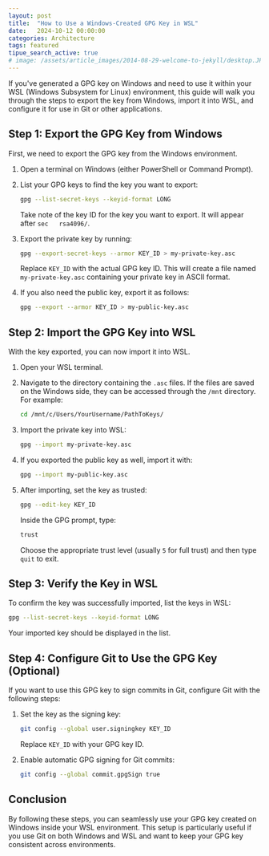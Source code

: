 ```yaml
---
layout: post
title:  "How to Use a Windows-Created GPG Key in WSL"
date:   2024-10-12 00:00:00
categories: Architecture
tags: featured
tipue_search_active: true
# image: /assets/article_images/2014-08-29-welcome-to-jekyll/desktop.JPG
---
```


If you've generated a GPG key on Windows and need to use it within your WSL (Windows Subsystem for Linux) environment, this guide will walk you through the steps to export the key from Windows, import it into WSL, and configure it for use in Git or other applications.

## Step 1: Export the GPG Key from Windows

First, we need to export the GPG key from the Windows environment.

1. Open a terminal on Windows (either PowerShell or Command Prompt).
2. List your GPG keys to find the key you want to export:

   ```bash
   gpg --list-secret-keys --keyid-format LONG
   ```

   Take note of the key ID for the key you want to export. It will appear after `sec   rsa4096/`.
3. Export the private key by running:

   ```bash
   gpg --export-secret-keys --armor KEY_ID > my-private-key.asc
   ```

   Replace `KEY_ID` with the actual GPG key ID. This will create a file named `my-private-key.asc` containing your private key in ASCII format.
4. If you also need the public key, export it as follows:

   ```bash
   gpg --export --armor KEY_ID > my-public-key.asc
   ```

## Step 2: Import the GPG Key into WSL

With the key exported, you can now import it into WSL.

1. Open your WSL terminal.
2. Navigate to the directory containing the `.asc` files. If the files are saved on the Windows side, they can be accessed through the `/mnt` directory. For example:

   ```bash
   cd /mnt/c/Users/YourUsername/PathToKeys/
   ```

3. Import the private key into WSL:

   ```bash
   gpg --import my-private-key.asc
   ```

4. If you exported the public key as well, import it with:

   ```bash
   gpg --import my-public-key.asc
   ```

5. After importing, set the key as trusted:

   ```bash
   gpg --edit-key KEY_ID
   ```

   Inside the GPG prompt, type:

   ```bash
   trust
   ```

   Choose the appropriate trust level (usually `5` for full trust) and then type `quit` to exit.

## Step 3: Verify the Key in WSL

To confirm the key was successfully imported, list the keys in WSL:

```bash
gpg --list-secret-keys --keyid-format LONG
```

Your imported key should be displayed in the list.

## Step 4: Configure Git to Use the GPG Key (Optional)

If you want to use this GPG key to sign commits in Git, configure Git with the following steps:

1. Set the key as the signing key:

   ```bash
   git config --global user.signingkey KEY_ID
   ```

   Replace `KEY_ID` with your GPG key ID.

2. Enable automatic GPG signing for Git commits:

   ```bash
   git config --global commit.gpgSign true
   ```

## Conclusion

By following these steps, you can seamlessly use your GPG key created on Windows inside your WSL environment. This setup is particularly useful if you use Git on both Windows and WSL and want to keep your GPG key consistent across environments.
